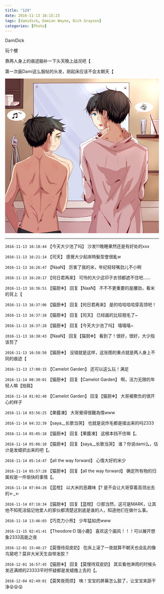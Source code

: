 ```yaml
---
title: "124"
date: 2016-11-13 16:15:23
tags: [damidick, Damian Wayne, Dick Grayson]
categories: [Photo]
---
```


<p>DamiDick</p> 
<p>玩个梗</p> 
<p>靠两人身上的痕迹脑补一下头天晚上战况吧【</p> 
<p>第一次画Dami这么服帖的头发，刚起床应该不会太朝天【</p>

![](https://raw.githubusercontent.com/alicewish/meowchain247/master/img_cVZNdzJtQk9JV2Y3T1NTS1E2QzY3eEk3Y0JXdXJiRHo4a1J4UGpleVFJOUVTSVZyZDhHYXNRPT0.jpg)

---

`2016-11-13 16:18:44` 【今天大少池了吗】 沙发!!!晚睡果然还是有好处的xxx

`2016-11-13 16:21:14` 【司天】 感覺大少起床時髮型會很亂w

`2016-11-13 16:26:47` 【NaaN】 厉害了我的米，年纪轻轻嘴劲儿不小啊

`2016-11-13 16:28:17` 【何日君再来】 可怜的大少这印子衣领都遮不住吧……

`2016-11-13 16:36:51` 【猫厨✙】 回复【NaaN】 不不不更重要的是腰劲，看米的背上【

`2016-11-13 16:37:06` 【猫厨✙】 回复【何日君再来】 是的哈哈哈哈穿高领吧！

`2016-11-13 16:37:18` 【猫厨✙】 回复【司天】 已经画的比较翘毛了~

`2016-11-13 16:37:28` 【猫厨✙】 回复【今天大少池了吗】 嘻嘻嘻~

`2016-11-13 16:38:43` 【NaaN】 回复【猫厨✙】 看到了！很好，很好，大少指该剪了

`2016-11-13 16:58:50` 【猫厨✙】 没错就是这样，这张图的重点就是两人身上不同的痕迹【

`2016-11-13 17:00:15` 【Camelot Garden】 还可以这么玩！满足

`2016-11-14 00:30:01` 【猫厨✙】 回复【Camelot Garden】 啊，活力无限的年轻人嘛【拍肩】

`2016-11-14 01:02:40` 【Camelot Garden】 回复【猫厨✙】 大哥被欺负的很开心的样子

`2016-11-14 03:56:25` 【果醬凍】 大哥覺得很難為情www

`2016-11-14 04:32:39` 【saya\_\_长歌当哭】 也就是说炸毛都是揉出来的吗2333

`2016-11-14 05:05:18` 【猫厨✙】 回复【果醬凍】 这根本挡不住嘛【。

`2016-11-14 05:06:10` 【猫厨✙】 回复【saya\_\_长歌当哭】 谁？你说dami么，估计是发蜡抓出来的吧【。

`2016-11-14 05:14:47` 【all the way forward】 心情大好的米少

`2016-11-14 05:57:28` 【猫厨✙】 回复【all the way forward】 确定所有物的归属权是一件愉快的事情【。

`2016-11-14 07:04:28` 【蓝柑】 以大米的恶趣味【? 是不会让大哥穿着高领出去的←\_←

`2016-11-14 07:18:34` 【猫厨✙】 回复【蓝柑】 😏那当然，这可是MARK，让其他不知死活惦记他爱人的家伙都清楚这到底是谁的人，知道他们在做什么事。

`2016-11-14 13:46:03` 【巧克力小熊】 少年猛如虎www

`2016-11-15 02:41:41` 【Theodore·D 瑞小鹿】 喜欢这个画风！！！可以展开想象2333高能之夜

`2016-12-01 15:48:27` 【莫慢待双皮奶】 在床上滚了一夜就算不朝天也会乱的像鸟窝吧？莫非大米天生自带发胶？

`2016-12-01 16:57:45` 【猫厨✙】 回复【莫慢待双皮奶】 其实看他淋雨的时候头发还满顺的23333平时怀疑都是发蜡撸上去的【。

`2016-12-04 02:49:01` 【莫笑夜雨烦】 咦！宝宝的屏幕怎么脏了，让宝宝来舔干净😝😝😝
